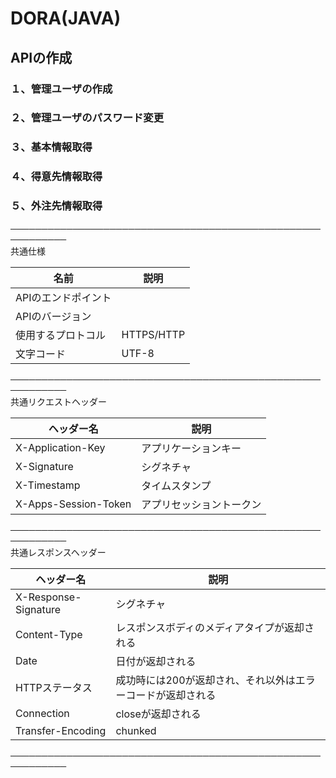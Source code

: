 DORA(JAVA)
=============

APIの作成
-------------

### １、管理ユーザの作成
### ２、管理ユーザのパスワード変更
### ３、基本情報取得
### ４、得意先情報取得
### ５、外注先情報取得

───────────────────────────────────────────────────────────<br>
共通仕様<br>

|名前|説明|
|-|-|
|APIのエンドポイント||
|APIのバージョン||
|使用するプロトコル|HTTPS/HTTP|
|文字コード|UTF-8|

───────────────────────────────────────────────────────────<br>
共通リクエストヘッダー<br>

|ヘッダー名|説明|
|-|-|
|X-Application-Key|アプリケーションキー|
|X-Signature|シグネチャ|
|X-Timestamp|タイムスタンプ|
|X-Apps-Session-Token|アプリセッショントークン|

───────────────────────────────────────────────────────────<br>
共通レスポンスヘッダー<br>

|ヘッダー名|説明|
|-|-|
|X-Response-Signature|シグネチャ|
|Content-Type|レスポンスボディのメディアタイプが返却される|
|Date|日付が返却される|
|HTTPステータス|成功時には200が返却され、それ以外はエラーコードが返却される|
|Connection|closeが返却される|
|Transfer-Encoding|chunked|

───────────────────────────────────────────────────────────<br>
